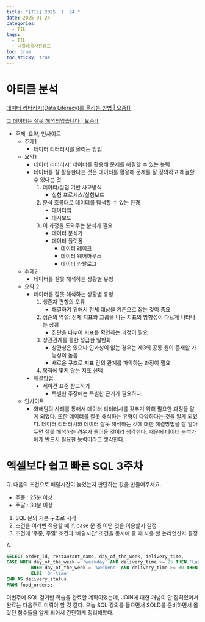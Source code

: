 ```yaml
---
title: "[TIL] 2025. 1. 24."
date: 2025-01-24
categories:
  - TIL
tags:
  - TIL
  - 내일배움사전캠프
toc: true
toc_sticky: true
---
```

# 아티클 분석

[데이터 리터러시(Data Literacy)를 올리는 방법 | 요즘IT](https://yozm.wishket.com/magazine/detail/1632/)

[그 데이터는 잘못 해석되었습니다 | 요즘IT](https://yozm.wishket.com/magazine/detail/1816/)

- 주제, 요약, 인사이트
	- 주제1
		- 데이터 리터러시를 올리는 방법
	- 요약1
		- 데이터 리터러시: 데이터를 활용해 문제를 해결할 수 있는 능력
	    - 데이터를 잘 활용한다는 것은 데이터를 활용해 문제를 잘 정의하고 해결할 수 있다는 것
	        1. 데이터/실험 기반 사고방식
	            - 실험 프로세스/실험보드
	        2. 분석 흐름대로 데이터를 탐색할 수 있는 환경
	            - 데이터맵
	            - 대시보드
	        3. 이 과정을 도와주는 분석가 필요
	            - 데이터 분석가
	            - 데이터 플랫폼
	                - 데이터 레이크
	                - 데이터 웨어하우스
	                - 데이터 카탈로그
	- 주제2
		- 데이터를 잘못 해석하는 상황별 유형
	- 요약 2
	    - 데이터를 잘못 해석하는 상황별 유형
	        1. 생존자 편향의 오류
	            - 해결하기 위해서 전체 대상을 기준으로 잡는 것이 중요
	        2. 심슨의 역설: 전체 지표와 그룹을 나눈 지표의 방향성이 다르게 나타나는 상황
	            - 집단을 나누어 지표를 확인하는 과정이 필요
	        3. 상관관계를 통한 성급한 일반화
	            - 상관성은 있으나 인과성이 없는 경우는 제3의 공통 원이 존재할 가능성이 높음
	            - 새로운 구조로 지표 간의 관계를 파악하는 과정이 필요
	        4. 목적에 맞지 않는 지표 선택
	    - 해결방법
	        - 세이건 표준 참고하기
	            - 특별한 주장에는 특별한 근거가 필요하다.
	- 인사이트
		- 화해팀의 사례를 통해서 데이터 리터러시를 갖추기 위해 필요한 과정을 알게 되었다. 또한 데이터를 잘못 해석하는 유형이 다양하다는 것을 알게 되었다. 데이터 리터러시와 데이터 잘못 해석하는 것에 대한 해결방법을 잘 알아두면 잘못 해석하는 경우가 줄어들 것이라 생각한다. 때문에 데이터 분석가에게 반드시 필요한 능력이라고 생각한다.
    

# 엑셀보다 쉽고 빠른 SQL 3주차

Q. 다음의 조건으로 배달시간이 늦었는지 판단하는 값을 만들어주세요.

- 주중 : 25분 이상
- 주말 : 30분 이상

1. SQL 문의 기본 구조로 시작
2. 조건을 여러번 적용할 때 if, case 문 중 어떤 것을 이용할지 결정
3. 조건에 ‘주중, 주말’ 조건과 ‘배달시간’ 조건을 동시에 줄 때 사용 할 논리연산자 결정

A.

```sql
SELECT order_id, restaurant_name, day_of_the_week, delivery_time,
CASE WHEN day_of_the_week = 'weekday' AND delivery_time >= 25 THEN 'Late'
		 WHEN day_of_the_week = 'weekend' AND delivery_time >= 30 THEN 'Late'
		 ELSE 'On-time' 
END AS delivery_status
FROM food_orders;
```

이번주에 SQL 걷기반 학습을 완료할 계획이었는데, JOIN에 대한 개념이 안 잡혀있어서 완료는 다음주로 미뤄야 할 것 같다. 오늘 SQL 강의를 들으면서 SQLD를 준비하면서 몰랐던 함수들을 알게 되어서 간단하게 정리해봤다.